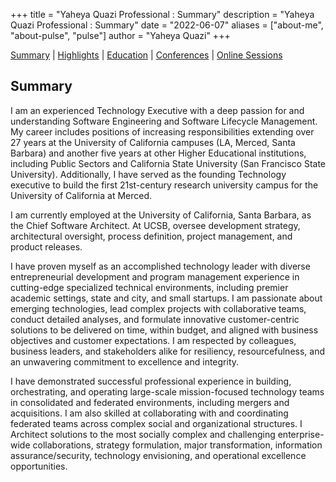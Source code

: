 +++
title = "Yaheya Quazi Professional : Summary"
description = "Yaheya Quazi Professional : Summary"
date = "2022-06-07"
aliases = ["about-me", "about-pulse", "pulse"]
author = "Yaheya Quazi"
+++

[Summary](/yaheya/) | [Highlights](/highlights/) | [Education](/education/) | [Conferences](/conferences/) | [Online Sessions](/onlinesessions/)

## Summary

I am an experienced Technology Executive with a deep passion for and understanding Software Engineering and Software Lifecycle Management. My career includes positions of increasing responsibilities extending over 27 years at the University of California campuses (LA, Merced, Santa Barbara) and another five years at other Higher Educational institutions, including Public Sectors and California State University (San Francisco State University). Additionally, I have served as the founding Technology executive to build the first 21st-century research university campus for the University of California at Merced.

I am currently employed at the University of California, Santa Barbara, as the Chief Software Architect. At UCSB, oversee development strategy, architectural oversight, process definition, project management, and product releases. 

I have proven myself as an accomplished technology leader with diverse entrepreneurial development and program management experience in cutting-edge specialized technical environments, including premier academic settings, state and city, and small startups. I am passionate about emerging technologies, lead complex projects with collaborative teams, conduct detailed analyses, and formulate innovative customer-centric solutions to be delivered on time, within budget, and aligned with business objectives and customer expectations. I am respected by colleagues, business leaders, and stakeholders alike for resiliency, resourcefulness, and an unwavering commitment to excellence and integrity.

I have demonstrated successful professional experience in building, orchestrating, and operating large-scale mission-focused technology teams in consolidated and federated environments, including mergers and acquisitions. I am also skilled at collaborating with and coordinating federated teams across complex social and organizational structures. I Architect solutions to the most socially complex and challenging enterprise-wide collaborations, strategy formulation, major transformation, information assurance/security, technology envisioning, and operational excellence opportunities.